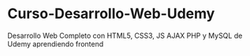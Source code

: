 # Curso-Desarrollo-Web-Udemy
Desarrollo Web Completo con HTML5, CSS3, JS AJAX PHP y MySQL de Udemy
aprendiendo frontend 
